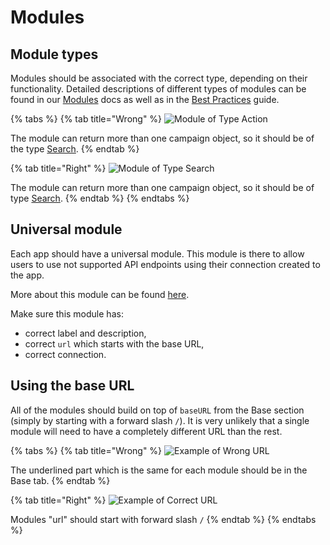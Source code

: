 # Modules

## Module types <a href="#module-types" id="module-types"></a>

Modules should be associated with the correct type, depending on their functionality. Detailed descriptions of different types of modules can be found in our [Modules](../app-structure/modules/) docs as well as in the [Best Practices](names-labels-and-descriptions.md) guide.

{% tabs %}
{% tab title="Wrong" %}
![Module of Type Action](https://blobscdn.gitbook.com/v0/b/gitbook-28427.appspot.com/o/assets%2F-LC12sgBWZWwjEbbd84M%2F-LRuXwrtWjHjwWlxs\_yH%2F-LRulzHYv4JleXbJ9kkJ%2Fimage.png?alt=media\&token=8939e884-a574-4004-924e-ceea29507739)

The module can return more than one campaign object, so it should be of the type [Search](https://docs.integromat.com/apps/app-structure/modules/search).
{% endtab %}

{% tab title="Right" %}
![Module of Type Search](https://blobscdn.gitbook.com/v0/b/gitbook-28427.appspot.com/o/assets%2F-LC12sgBWZWwjEbbd84M%2F-LRuXwrtWjHjwWlxs\_yH%2F-LRunBR7fs5Nfzi060G3%2FScreenshot%202018-11-22%20at%2010.41.40.png?alt=media\&token=040eafea-f976-4d57-8f93-edbf2ffaa71b)

The module can return more than one campaign object, so it should be of type [Search](https://docs.integromat.com/apps/app-structure/modules/search).
{% endtab %}
{% endtabs %}

## Universal module

Each app should have a universal module. This module is there to allow users to use not supported API endpoints using their connection created to the app.

More about this module can be found [here](../app-structure/modules/universal-module/).

Make sure this module has:

* correct label and description,
* correct `url` which starts with the base URL,
* correct connection.

## Using the base URL <a href="#using-the-base-url" id="using-the-base-url"></a>

All of the modules should build on top of `baseURL` from the Base section (simply by starting with a forward slash `/`). It is very unlikely that a single module will need to have a completely different URL than the rest.

{% tabs %}
{% tab title="Wrong" %}
![Example of Wrong URL](../.gitbook/assets/integromatModulesUrlWrong.png)

The underlined part which is the same for each module should be in the Base tab.
{% endtab %}

{% tab title="Right" %}
![Example of Correct URL](<../.gitbook/assets/integromatModulesUrlRight (1).png>)

Modules "url" should start with forward slash `/`
{% endtab %}
{% endtabs %}
